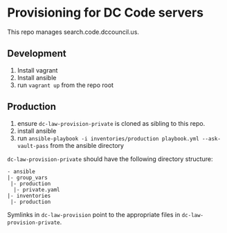 Provisioning for DC Code servers
================================

This repo manages search.code.dccouncil.us.

Development
-----------
1. Install vagrant
1. Install ansible
1. run `vagrant up` from the repo root

Production
----------
1. ensure `dc-law-provision-private` is cloned as sibling to this repo.
1. install ansible
1. run `ansible-playbook -i inventories/production playbook.yml --ask-vault-pass` from the ansible directory

`dc-law-provision-private` should have the following directory structure:

    - ansible
    |- group_vars
     |- production
      |- private.yaml
    |- inventories
     |- production

Symlinks in `dc-law-provision` point to the appropriate files in `dc-law-provision-private`. 